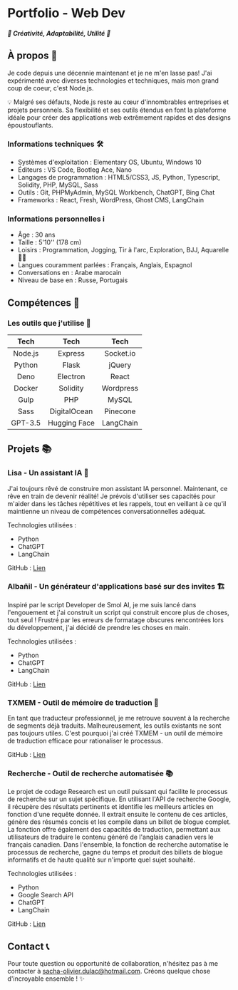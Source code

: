 # Portfolio - Web Dev
##### 🌟 Créativité, Adaptabilité, Utilité  🌟

## À propos 👋
Je code depuis une décennie maintenant et je ne m'en lasse pas! J'ai expérimenté avec diverses technologies et techniques, mais mon grand coup de coeur, c'est Node.js.

💡 Malgré ses défauts, Node.js reste au cœur d'innombrables entreprises et projets personnels. Sa flexibilité et ses outils étendus en font la plateforme idéale pour créer des applications web extrêmement rapides et des designs époustouflants.

### Informations techniques 🛠️
- Systèmes d'exploitation : Elementary OS, Ubuntu, Windows 10
- Éditeurs : VS Code, Bootleg Ace, Nano
- Langages de programmation : HTML5/CSS3, JS, Python, Typescript, Solidity, PHP, MySQL, Sass
- Outils : Git, PHPMyAdmin, MySQL Workbench, ChatGPT, Bing Chat
- Frameworks : React, Fresh, WordPress, Ghost CMS, LangChain

### Informations personnelles ℹ️
- Âge : 30 ans
- Taille : 5'10'' (178 cm)
- Loisirs : Programmation, Jogging, Tir à l'arc, Exploration, BJJ, Aquarelle 🏹🎨
- Langues couramment parlées : Français, Anglais, Espagnol
- Conversations en : Arabe marocain
- Niveau de base en : Russe, Portugais

## Compétences 🚀
### Les outils que j'utilise 🔧

| **Tech** | **Tech**     | **Tech**  |
|:--------:|:------------:|:---------:|
| Node.js  | Express      | Socket.io |
| Python   | Flask        | jQuery    |
| Deno     | Electron     | React     |
| Docker   | Solidity     | Wordpress |
| Gulp     | PHP          | MySQL     |
| Sass     | DigitalOcean | Pinecone  |
| GPT-3.5  | Hugging Face | LangChain |


## Projets 📚
### Lisa - Un assistant IA 🤖
J'ai toujours rêvé de construire mon assistant IA personnel. Maintenant, ce rêve en train de devenir réalité! Je prévois d'utiliser ses capacités pour m'aider dans les tâches répétitives et les rappels, tout en veillant à ce qu'il maintienne un niveau de compétences conversationnelles adéquat.

Technologies utilisées :
- Python
- ChatGPT
- LangChain

GitHub : [Lien](https://github.com/gultar/txtmem)

### Albañil - Un générateur d'applications basé sur des invites 🏗️
Inspiré par le script Developer de Smol AI, je me suis lancé dans l'engouement et j'ai construit un script qui construit encore plus de choses, tout seul ! Frustré par les erreurs de formatage obscures rencontrées lors du développement, j'ai décidé de prendre les choses en main.

Technologies utilisées :
- Python
- ChatGPT
- LangChain

GitHub : [Lien](https://github.com/gultar/albanil)

### TXMEM - Outil de mémoire de traduction 📝
En tant que traducteur professionnel, je me retrouve souvent à la recherche de segments déjà traduits. Malheureusement, les outils existants ne sont pas toujours utiles. C'est pourquoi j'ai créé TXMEM - un outil de mémoire de traduction efficace pour rationaliser le processus.

GitHub : [Lien](https://github.com/gultar/txmem)

### Recherche - Outil de recherche automatisée 📚
Le projet de codage Research est un outil puissant qui facilite le processus de recherche sur un sujet spécifique. En utilisant l'API de recherche Google, il récupère des résultats pertinents et identifie les meilleurs articles en fonction d'une requête donnée. Il extrait ensuite le contenu de ces articles, génère des résumés concis et les compile dans un billet de blogue complet. La fonction offre également des capacités de traduction, permettant aux utilisateurs de traduire le contenu généré de l'anglais canadien vers le français canadien. Dans l'ensemble, la fonction de recherche automatise le processus de recherche, gagne du temps et produit des billets de blogue informatifs et de haute qualité sur n'importe quel sujet souhaité.

Technologies utilisées :
- Python
- Google Search API
- ChatGPT
- LangChain

GitHub : [Lien](https://github.com/gultar/research)

## Contact 📞
Pour toute question ou opportunité de collaboration, n'hésitez pas à me contacter à [sacha-olivier.dulac@hotmail.com](mailto:sacha-olivier.dulac@hotmail.com). Créons quelque chose d'incroyable ensemble ! ✨
